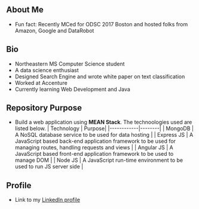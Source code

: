 ## About Me
   * Fun fact: Recently MCed for ODSC 2017 Boston and hosted folks from Amazon, Google and DataRobot   

## Bio
   * Northeastern MS Computer Science student
   * A data science enthusiast
   * Designed Search Engine and wrote white paper on text classification
   * Worked at Accenture
   * Currently learning Web Development and Java   
   
## Repository Purpose
   * Build a web application using **MEAN Stack**. The technoologies used are listed below. 
   | Technology | Purpose|
   |------------|--------|
   | MongoDB    | A NoSQL database service to be used for data hosting  |
   | Express JS | A JavaScript based back-end application framework to be used for managing routes, handling requests and views |
   | Angular JS | A JavaScript based front-end application framework to be used to manage DOM |
   | Node JS    | A JavaScript run-time environment to be used to run JS server side |
   

## Profile
   * Link to my [LinkedIn profile](https://www.linkedin.com/in/saurabhsingh13nov "Homepage LinkedIn")
   
   
